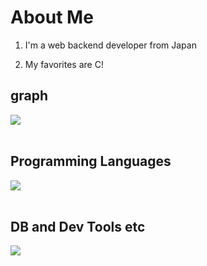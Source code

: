 # About Me

1. I'm a web backend developer from Japan

2. My favorites are C!

## graph

<img src="https://github-readme-stats.vercel.app/api?username=anirin" /> <br /><br />

## Programming Languages

<img src="https://skillicons.dev/icons?i=c,cpp,go," /> <br /><br />

## DB and Dev Tools etc

<img src="https://skillicons.dev/icons?i=mysql,docker,git,github,vscode,linux,nginx" /> <br /><br />
